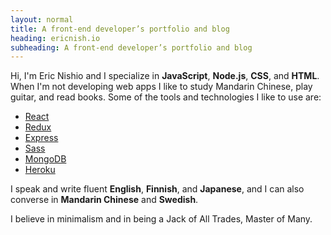 ```yaml
---
layout: normal
title: A front-end developer’s portfolio and blog
heading: ericnish.io
subheading: A front-end developer’s portfolio and blog
---
```


Hi, I'm Eric Nishio and I specialize in **JavaScript**, **Node.js**, **CSS**, and
**HTML**. When I'm not developing web apps I like to study Mandarin Chinese,
play guitar, and read books. Some of the tools and technologies I like to use
are:

- <a href="https://facebook.github.io/react/" target="_blank">React</a>
- <a href="http://redux.js.org" target="_blank">Redux</a>
- <a href="https://expressjs.com" target="_blank">Express</a>
- <a href="http://sass-lang.com" target="_blank">Sass</a>
- <a href="https://www.mongodb.com" target="_blank">MongoDB</a>
- <a href="https://www.heroku.com" target="_blank">Heroku</a>

I speak and write fluent **English**, **Finnish**, and **Japanese**, and I can also
converse in **Mandarin Chinese** and **Swedish**.

I believe in minimalism and in being a Jack of All Trades, Master of Many.
